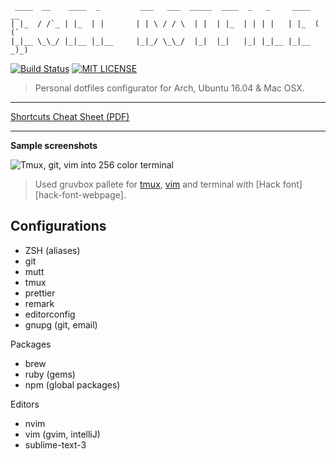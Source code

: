 ```
 ____  __    ____  _         ___   ___  _____  ____  _   _     ____  __
| |_  / /`_ | |_  | |       | | \ / / \  | |  | |_  | | | |   | |_  ( (`
|_|__ \_\_/ |_|__ |_|__     |_|_/ \_\_/  |_|  |_|   |_| |_|__ |_|__ _)_)
```

[![Build Status](https://travis-ci.org/egel/dotfiles.svg?branch=master)](https://travis-ci.org/egel/dotfiles)
[![MIT LICENSE](http://img.shields.io/badge/license-MIT-yellowgreen.svg?style=square)](https://github.com/egel/dotfiles/blob/master/LICENSE)

> Personal dotfiles configurator for Arch, Ubuntu 16.04 & Mac OSX.

---

[Shortcuts Cheat Sheet (PDF)][shortcuts-cheat-sheet]

---

**Sample screenshots**

<img src="https://github.com/egel/dotfiles/blob/master/docs/assets/dotfiles_screenshot.png" title="Tmux, git, vim into 256 color terminal" />

> Used gruvbox pallete for [tmux](https://github.com/egel/tmux-gruvbox), [vim](https://github.com/morhetz/gruvbox) and terminal with [Hack font][hack-font-webpage].

## Configurations


- ZSH (aliases)
- git
- mutt
- tmux
- prettier
- remark
- editorconfig
- gnupg (git, email)

Packages
- brew
- ruby (gems)
- npm (global packages)

Editors
- nvim
- vim (gvim, intelliJ)
- sublime-text-3

[shortcuts-cheat-sheet]: http://bit.ly/1wqcChS


